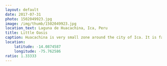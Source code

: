 ```yaml
---
layout: default
date: 2017-07-31
photo: 1502049923.jpg
image: /img/thumb/1502049923.jpg
location_text: Laguna de Huacachina, Ica, Peru
title: Little Oasis
caption: Huacachina is very small zone around the city of Ica. It is famous for its natural oasis and the sand dunes surrounding it.
location:
    latitude: -14.0874587
    longitude: -75.762586
ratio: 1.33333
---
```

